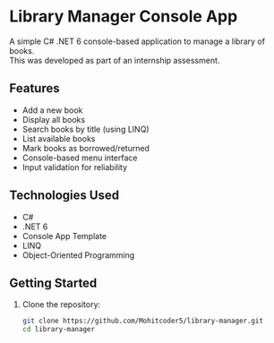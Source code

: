 # Library Manager Console App

A simple C# .NET 6 console-based application to manage a library of books.  
This was developed as part of an internship assessment.

## Features

- Add a new book
- Display all books
- Search books by title (using LINQ)
- List available books
- Mark books as borrowed/returned
- Console-based menu interface
- Input validation for reliability

## Technologies Used

- C#
- .NET 6
- Console App Template
- LINQ
- Object-Oriented Programming

## Getting Started

1. Clone the repository:
   ```bash
   git clone https://github.com/Mohitcoder5/library-manager.git
   cd library-manager
